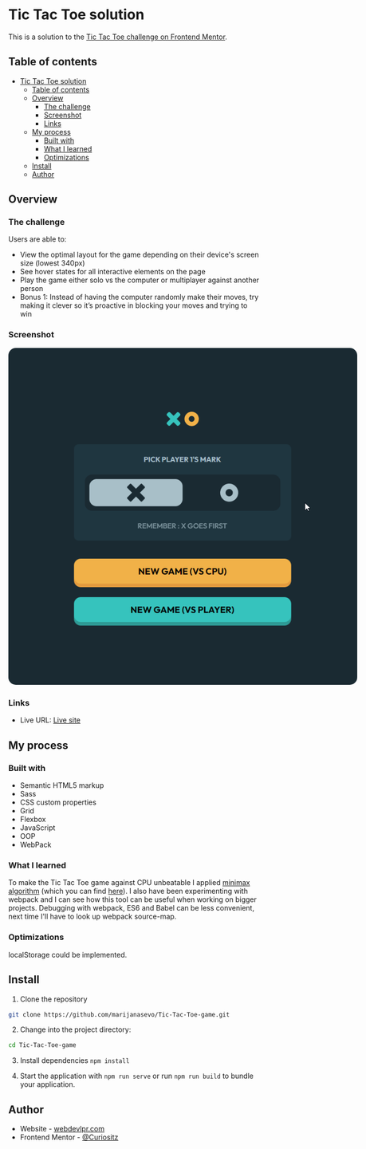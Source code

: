 # Tic Tac Toe solution

This is a solution to the [Tic Tac Toe challenge on Frontend Mentor](https://www.frontendmentor.io/challenges/tic-tac-toe-game-Re7ZF_E2v).

## Table of contents

- [Tic Tac Toe solution](#tic-tac-toe-solution)
  - [Table of contents](#table-of-contents)
  - [Overview](#overview)
    - [The challenge](#the-challenge)
    - [Screenshot](#screenshot)
    - [Links](#links)
  - [My process](#my-process)
    - [Built with](#built-with)
    - [What I learned](#what-i-learned)
    - [Optimizations](#optimizations)
  - [Install](#install)
  - [Author](#author)


## Overview

### The challenge

Users are able to:

- View the optimal layout for the game depending on their device's screen size (lowest 340px)
- See hover states for all interactive elements on the page
- Play the game either solo vs the computer or multiplayer against another person
- Bonus 1: Instead of having the computer randomly make their moves, try making it clever so it’s proactive in blocking your moves and trying to win
<!-- - Bonus 2: Save the game state in the browser so that it’s preserved if the player refreshes their browser -->

### Screenshot

<img src="./tic-tac-toe.gif" style="border-radius: 15px; max-width: 700px">

### Links

- Live URL: [Live site](https://brilliant-granita-ac585f.netlify.app/)

## My process

### Built with

- Semantic HTML5 markup
- Sass
- CSS custom properties
- Grid
- Flexbox
- JavaScript
- OOP
- WebPack
<!-- - localStorage -->

### What I learned

To make the Tic Tac Toe game against CPU unbeatable I applied [minimax algorithm](https://en.wikipedia.org/wiki/Minimax) (which you can find [here](https://www.freecodecamp.org/news/how-to-make-your-tic-tac-toe-game-unbeatable-by-using-the-minimax-algorithm-9d690bad4b37/)). I also have been experimenting with webpack and I can see how this tool can be useful when working on bigger projects. Debugging with webpack, ES6 and Babel can be less convenient, next time I'll have to look up webpack source-map. 


### Optimizations

localStorage could be implemented.

## Install

1. Clone the repository
``` bash
git clone https://github.com/marijanasevo/Tic-Tac-Toe-game.git
```

2. Change into the project directory:
```bash
cd Tic-Tac-Toe-game
```

3. Install dependencies `npm install`

4. Start the application with `npm run serve`
or run `npm run build` to bundle your application.


## Author

- Website - [webdevlpr.com](https://webdevlpr.com/)
- Frontend Mentor - [@Curiositz](https://www.frontendmentor.io/profile/Curiositz)
